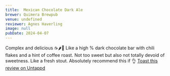 ```yaml
---
title:  Mexican Chocolate Dark Ale
brewer: Quimera Brewpub
venue: undefined
reviewer: Agnes Haverling
image: null
pubDate: 2024-04-07
---
```


Complex and delicious ☕️🌶️🍫
Like a high % dark chocolate bar with chili flakes and a hint of coffee roast. Not too sweet but also not totally devoid of sweetness. Like a fresh stout. Absolutely recommend this if 👌
[Toast this review on Untappd](https://untappd.com/user/&#45;Spacebacon&#45;/checkin/1370385462)
